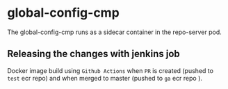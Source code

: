 # global-config-cmp
The global-config-cmp runs as a sidecar container in the repo-server pod.

## Releasing the changes with jenkins job

 Docker image build using `Github Actions` when `PR`  is created (pushed to `test` ecr repo) and when merged to master (pushed to `ga` ecr repo ).
